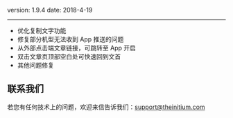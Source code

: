 version: 1.9.4
date: 2018-4-19

---

- 优化复制文字功能
- 修复部分机型无法收到 App 推送的问题
- 从外部点击端文章链接，可跳转至 App 开启
- 双击文章页顶部空白处可快速回到文首
- 其他问题修复



## 联系我们

若您有任何技术上的问题，欢迎来信告诉我们：[support@theinitium.com](mailto:support@theinitium.com)